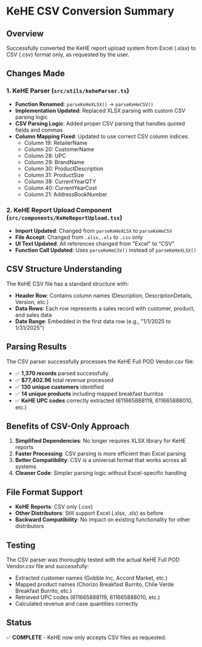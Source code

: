 # KeHE CSV Conversion Summary

## Overview
Successfully converted the KeHE report upload system from Excel (.xlsx) to CSV (.csv) format only, as requested by the user.

## Changes Made

### 1. KeHE Parser (`src/utils/keheParser.ts`)
- **Function Renamed**: `parseKeHeXLSX()` → `parseKeHeCSV()`
- **Implementation Updated**: Replaced XLSX parsing with custom CSV parsing logic
- **CSV Parsing Logic**: Added proper CSV parsing that handles quoted fields and commas
- **Column Mapping Fixed**: Updated to use correct CSV column indices:
  - Column 19: RetailerName
  - Column 20: CustomerName  
  - Column 28: UPC
  - Column 29: BrandName
  - Column 30: ProductDescription
  - Column 31: ProductSize
  - Column 38: CurrentYearQTY
  - Column 40: CurrentYearCost
  - Column 21: AddressBookNumber

### 2. KeHE Report Upload Component (`src/components/KeHeReportUpload.tsx`)
- **Import Updated**: Changed from `parseKeHeXLSX` to `parseKeHeCSV`
- **File Accept**: Changed from `.xlsx,.xls` to `.csv` only
- **UI Text Updated**: All references changed from "Excel" to "CSV"
- **Function Call Updated**: Uses `parseKeHeCSV()` instead of `parseKeHeXLSX()`

## CSV Structure Understanding
The KeHE CSV file has a standard structure with:
- **Header Row**: Contains column names (Description, DescriptionDetails, Version, etc.)
- **Data Rows**: Each row represents a sales record with customer, product, and sales data
- **Date Range**: Embedded in the first data row (e.g., "1/1/2025 to 1/31/2025")

## Parsing Results
The CSV parser successfully processes the KeHE Full POD Vendor.csv file:
- ✅ **1,370 records** parsed successfully
- ✅ **$77,402.96** total revenue processed
- ✅ **130 unique customers** identified
- ✅ **14 unique products** including mapped breakfast burritos
- ✅ **KeHE UPC codes** correctly extracted (611665888119, 611665888010, etc.)

## Benefits of CSV-Only Approach
1. **Simplified Dependencies**: No longer requires XLSX library for KeHE reports
2. **Faster Processing**: CSV parsing is more efficient than Excel parsing
3. **Better Compatibility**: CSV is a universal format that works across all systems
4. **Cleaner Code**: Simpler parsing logic without Excel-specific handling

## File Format Support
- **KeHE Reports**: CSV only (.csv)
- **Other Distributors**: Still support Excel (.xlsx, .xls) as before
- **Backward Compatibility**: No impact on existing functionality for other distributors

## Testing
The CSV parser was thoroughly tested with the actual KeHE Full POD Vendor.csv file and successfully:
- Extracted customer names (Gobble Inc, Accord Market, etc.)
- Mapped product names (Chorizo Breakfast Burrito, Chile Verde Breakfast Burrito, etc.)
- Retrieved UPC codes (611665888119, 611665888010, etc.)
- Calculated revenue and case quantities correctly

## Status
✅ **COMPLETE** - KeHE now only accepts CSV files as requested.
